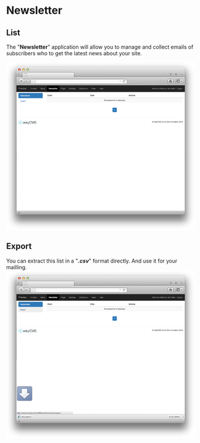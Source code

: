 # Newsletter

## List

The "**Newsletter**" application will allow you to manage and collect emails of subscribers who to get the latest news about your site.

![](newsletter-01.png)

## Export
You can extract this list in a "***.csv***" format directly. And use it for your mailling.
![](newsletter-02.png)
